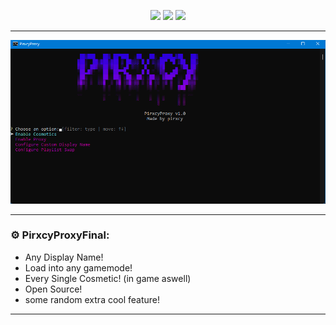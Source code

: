 <p align="center">
  <img src="https://img.shields.io/github/forks/PirxcyFinal/PirxcyProxyFinal.svg?style=for-the-badge"/>
  <img src="https://img.shields.io/github/stars/PirxcyFinal/PirxcyProxyFinal.svg?style=for-the-badge"/>
  <img src="https://img.shields.io/github/license/PirxcyFinal/PirxcyProxyFinal.svg?style=for-the-badge"/>
</p>

---------------------------------------

<div align="center">
  <a href="https://github.com/PirxcyFinal/PirxcyProxyFinal">
    <img src="https://raw.githubusercontent.com/PirxcyFinal/PirxcyProxy/main/showcase.png">
  </a>
</div>

---------------------------------------

### ⚙️ PirxcyProxyFinal:

- Any Display Name!
- Load into any gamemode!
- Every Single Cosmetic! (in game aswell)
- Open Source!
- some random extra cool feature!

---------------------------------------
